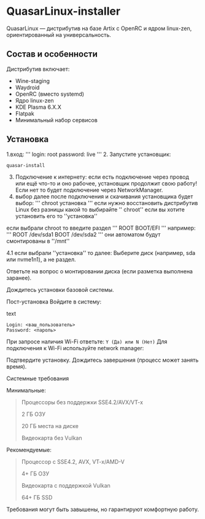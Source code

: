 # QuasarLinux-installer

QuasarLinux — дистрибутив на базе Artix с OpenRC и ядром linux-zen, ориентированный на универсальность.

## Состав и особенности
Дистрибутив включает:
- Wine-staging
- Waydroid
- OpenRC (вместо systemd)
- Ядро linux-zen
- KDE Plasma 6.X.X
- Flatpak
- Минимальный набор сервисов

## Установка
1.вход:
'''
login: root
password: live
'''
2. Запустите установщик:
```
quasar-install
```
3. Подключение к интернету:
если есть подключение через провод или ещё что-то и оно рабочее, установщик продолжит свою работу!
Если нет то будет подключение через NetworkManager.
4. выбор
далее после подключения и скачивания установщика будет выбор: 
'''
chroot
установка
'''
если нужно восстановить дистрибутив Linux без разницы какой то выбирайте '' chroot'' если вы хотите установить его то ''установка''


если выбрали chroot 
то введите раздел 
'''
ROOT
BOOT/EFI
'''
например: 
'''
ROOT /dev/sda1 
BOOT /dev/sda2
'''
они автоматом будут смонтированы в ''/mnt'' 

4.1 если выбрали ''установка'' то далее:
Выберите диск (например, sda или nvme1n1), а не раздел.

Ответьте на вопрос о монтировании диска (если разметка выполнена заранее).

Дождитесь установки базовой системы.

Пост-установка
Войдите в систему:

text
```
Login: <ваш_пользователь>
Password: <пароль>
```
При запросе наличия Wi-Fi ответьте:
``
Y (Да) или N (Нет)
``
Для подключения к Wi-Fi используйте network manager:

Подтвердите установку. Дождитесь завершения (процесс может занять время).

Системные требования
    
Минимальные:
> Процессоры без поддержки SSE4.2/AVX/VT-x
>
> 2 ГБ ОЗУ
> 
> 20 ГБ места на диске
>
> Видеокарта без Vulkan

Рекомендуемые:
> Процессор с SSE4.2, AVX, VT-x/AMD-V
>
> 4+ ГБ ОЗУ
>
> Видеокарта с поддержкой Vulkan
>
> 64+ ГБ SSD

Требования могут быть завышены, но гарантируют комфортную работу.
